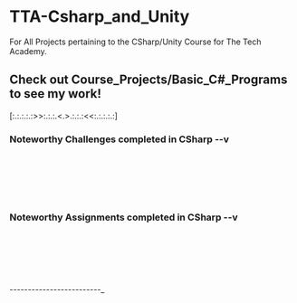 # TTA-Csharp_and_Unity
For All Projects pertaining to the CSharp/Unity Course for The Tech Academy.

## Check out Course_Projects/Basic_C#_Programs to see my work!

[:.:.:.:.:>>:.:.:.<.>.:.:.:<<:.:.:.:.:]

### Noteworthy Challenges completed in CSharp --v


<a href=""> </a><br>


<a href=""> </a><br>


<a href=""> </a><br>


### Noteworthy Assignments completed in CSharp --v


<a href=""> </a><br>


<a href=""> </a><br>


<a href=""> </a><br>


-_-_-_-_-_-_-_-_-_-_-_-_-_-_-_-_-_-_-_-_-_-_-_-_-_
